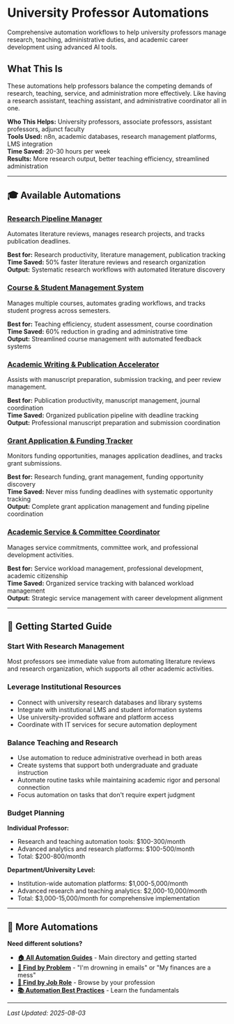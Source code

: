 # University Professor Automations

Comprehensive automation workflows to help university professors manage research, teaching, administrative duties, and academic career development using advanced AI tools.

## What This Is

These automations help professors balance the competing demands of research, teaching, service, and administration more effectively. Like having a research assistant, teaching assistant, and administrative coordinator all in one.

**Who This Helps:** University professors, associate professors, assistant professors, adjunct faculty  
**Tools Used:** n8n, academic databases, research management platforms, LMS integration  
**Time Saved:** 20-30 hours per week  
**Results:** More research output, better teaching efficiency, streamlined administration  

---

## 🎓 Available Automations

### [Research Pipeline Manager](Research%20Pipeline%20Manager.md)
Automates literature reviews, manages research projects, and tracks publication deadlines.

**Best for:** Research productivity, literature management, publication tracking  
**Time Saved:** 50% faster literature reviews and research organization  
**Output:** Systematic research workflows with automated literature discovery

### [Course & Student Management System](Course%20%26%20Student%20Management%20System.md)
Manages multiple courses, automates grading workflows, and tracks student progress across semesters.

**Best for:** Teaching efficiency, student assessment, course coordination  
**Time Saved:** 60% reduction in grading and administrative time  
**Output:** Streamlined course management with automated feedback systems

### [Academic Writing & Publication Accelerator](Academic%20Writing%20%26%20Publication%20Accelerator.md)
Assists with manuscript preparation, submission tracking, and peer review management.

**Best for:** Publication productivity, manuscript management, journal coordination  
**Time Saved:** Organized publication pipeline with deadline tracking  
**Output:** Professional manuscript preparation and submission coordination

### [Grant Application & Funding Tracker](Grant%20Application%20%26%20Funding%20Tracker.md)
Monitors funding opportunities, manages application deadlines, and tracks grant submissions.

**Best for:** Research funding, grant management, funding opportunity discovery  
**Time Saved:** Never miss funding deadlines with systematic opportunity tracking  
**Output:** Complete grant application management and funding pipeline coordination

### [Academic Service & Committee Coordinator](Academic%20Service%20%26%20Committee%20Coordinator.md)
Manages service commitments, committee work, and professional development activities.

**Best for:** Service workload management, professional development, academic citizenship  
**Time Saved:** Organized service tracking with balanced workload management  
**Output:** Strategic service management with career development alignment

---

## 🎯 Getting Started Guide

### Start With Research Management
Most professors see immediate value from automating literature reviews and research organization, which supports all other academic activities.

### Leverage Institutional Resources
- Connect with university research databases and library systems
- Integrate with institutional LMS and student information systems
- Use university-provided software and platform access
- Coordinate with IT services for secure automation deployment

### Balance Teaching and Research
- Use automation to reduce administrative overhead in both areas
- Create systems that support both undergraduate and graduate instruction
- Automate routine tasks while maintaining academic rigor and personal connection
- Focus automation on tasks that don't require expert judgment

### Budget Planning
**Individual Professor:**
- Research and teaching automation tools: $100-300/month
- Advanced analytics and research platforms: $100-500/month
- Total: $200-800/month

**Department/University Level:**
- Institution-wide automation platforms: $1,000-5,000/month
- Advanced research and teaching analytics: $2,000-10,000/month
- Total: $3,000-15,000/month for comprehensive implementation

---

## 🔗 More Automations

**Need different solutions?**
- **[🏠 All Automation Guides](../../AI%20Automations%20Guide.md)** - Main directory and getting started
- **[🎯 Find by Problem](../../Automation%20Workflows%20by%20Problem.md)** - "I'm drowning in emails" or "My finances are a mess"
- **[👔 Find by Job Role](../../Automation%20Workflows%20by%20Job%20Role.md)** - Browse by your profession
- **[📚 Automation Best Practices](../../Automation%20Best%20Practices.md)** - Learn the fundamentals

---

*Last Updated: 2025-08-03*